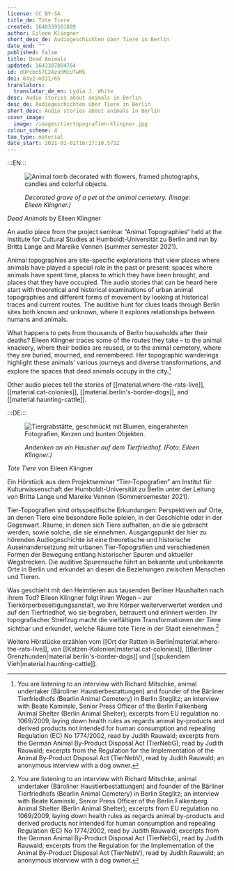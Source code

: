 ```yaml
---
license: CC BY-SA
title_de: Tote Tiere
created: 1640359501899
author: Eileen Klingner
short_desc_de: Audiogeschichten über Tiere in Berlin
date_end: ""
published: false
title: Dead Animals
updated: 1643307804764
id: dUPcbo57C2AzuhMiUTwMS
doi: 64y2-m311/65
translators:
  translator_de_en: Lydia J. White
desc: Audio stories about animals in Berlin
desc_de: Audiogeschichten über Tiere in Berlin
short_desc: Audio stories about animals in Berlin
cover_image:
  image: /images/tiertopografien-klingner.jpg
colour_scheme: 4
tao_type: material
date_start: 2021-01-01T16:17:10.571Z
---
```


:::EN:::

<figure>

![Animal tomb decorated with flowers, framed photographs, candles and colorful objects.](/images/mv/tiertopografien-klingner.JPG)

<figcaption>

_Decorated grave of a pet at the animal cemetery. (Image: Eileen Klingner.)_

</figcaption>

</figure>

<sound file="/audio/Audiobeitrag_Klingner.mp3">_Dead Animals_ by Eileen Klingner</sound>

An audio piece from the project seminar “Animal Topographies“ held at the Institute for Cultural Studies at Humboldt-Universität zu Berlin and run by Britta Lange and Mareike Vennen (summer semester 2021). 

Animal topographies are site-specific explorations that view places where animals have played a special role in the past or present: spaces where animals have spent time, places to which they have been brought, and places that they have occupied. The audio stories that can be heard here start with theoretical and historical examinations of urban animal topographies and different forms of movement by looking at historical traces and current routes. The auditive hunt for clues leads through Berlin sites both known and unknown, where it explores relationships between humans and animals.

What happens to pets from thousands of Berlin households after their deaths? Eileen Klingner traces some of the routes they take – to the animal knackery, where their bodies are reused, or to the animal cemetery, where they are buried, mourned, and remembered. Her topographic wanderings highlight these animals’ various journeys and diverse transformations, and explore the spaces that dead animals occupy in the city.[^1]

Other audio pieces tell the stories of [[material.where-the-rats-live]], [[material.cat-colonies]], [[material.berlin's-border-dogs]], and [[material.haunting-cattle]].


[^1]: You are listening to an interview with Richard Mitschke, animal undertaker (Bäroliner Haustierbestattungen) and founder of the Bärliner Tierfriedhofs (Bearlin Animal Cemetery) in Berlin Steglitz; an interview with Beate Kaminski, Senior Press Officer of the Berlin Falkenberg Animal Shelter (Berlin Animal Shelter); excerpts from EU regulation no. 1069/2009, laying down health rules as regards animal by-products and derived products not intended for human consumption and repealing Regulation (EC) No 1774/2002, read by Judith Rauwald; excerpts from the German Animal By-Product Disposal Act (TierNebG), read by Judith Rauwald; excerpts from the Regulation for the Implementation of the Animal By-Product Disposal Act (TierNebV), read by Judith Rauwald; an anonymous interview with a dog owner.

:::DE:::

<figure>

![Tiergrabstätte, geschmückt mit Blumen, eingerahmten Fotografien, Kerzen und bunten Objekten.](/images/mv/tiertopografien-klingner.JPG)

<figcaption>

_Andenken an ein Haustier auf dem Tierfriedhof. (Foto: Eileen Klingner.)_

</figcaption>

</figure>

<sound file="/audio/Audiobeitrag_Klingner.mp3">_Tote Tiere_ von Eileen Klingner</sound>

Ein Hörstück aus dem Projektseminar “Tier-Topografien” am Institut für Kulturwissenschaft der Humboldt-Universität zu Berlin unter der Leitung von Britta Lange und Mareike Vennen (Sommersemester 2021). 

Tier-Topografien sind ortsspezifische Erkundungen: Perspektiven auf Orte, an denen Tiere eine besondere Rolle spielen, in der Geschichte oder in der Gegenwart. Räume, in denen sich Tiere aufhalten, an die sie gebracht werden, sowie solche, die sie einnehmen. Ausgangspunkt der hier zu hörenden Audiogeschichte ist eine theoretische und historische Auseinandersetzung mit urbanen Tier-Topografien und verschiedenen Formen der Bewegung entlang historischer Spuren und aktueller Wegstrecken. Die auditive Spurensuche führt an bekannte und unbekannte Orte in Berlin und erkundet an diesen die Beziehungen zwischen Menschen und Tieren.

Was geschieht mit den Heimtieren aus tausenden Berliner Haushalten nach ihrem Tod? Eileen Klingner folgt ihren Wegen – zur Tierkörperbeseitigungsanstalt, wo ihre Körper weiterverwertet werden und auf den Tierfriedhof, wo sie begraben, betrauert und erinnert werden. Ihr topografischer Streifzug macht die vielfältigen Transformationen der Tiere sichtbar und erkundet, welche Räume tote Tiere in der Stadt einnehmen.[^1]

Weitere Hörstücke erzählen vom [[Ort der Ratten in Berlin|material.where-the-rats-live]], von [[Katzen-Kolonien|material.cat-colonies]], [[Berliner Grenzhunden|material.berlin's-border-dogs]] und [[spukendem Vieh|material.haunting-cattle]].

[^1]: Sie hören: Interview mit Richard Mitschke, Tierbestatter (Bäroliner Haustierbestattungen) und Gründer des Bärliner Tierfriedhofs in Berlin Steglitz; Interview mit Beate Kaminski, Sen. Pressereferentin des Tierheims Berlin Falkenberg (Tierschutzverein für Berlin); Auszüge aus der EU-Verordnung Nr. 1069/2009 mit Hygienevorschriften für nicht für den menschlichen Verzehr bestimmte tierische Nebenprodukte und zur Aufhebung der Verordnung (EG) Nr. 1774/2002, gesprochen von Judith Rauwald; Auszüge aus dem Tierische Nebenprodukte-Beseitigungsgesetzes (TierNebG), gesprochen von Judith Rauwald; Auszüge aus der Verordnung zur Durchführung des Tierische Nebenprodukte-Beseitigungsgesetzes (TierNebV), gesprochen von Judith Rauwald; Anonymes Interview mit einem Hundebesitzer.
